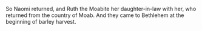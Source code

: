 So Naomi returned, and Ruth the Moabite her daughter-in-law with her, who returned from the country of Moab. And they came to Bethlehem at the beginning of barley harvest.
